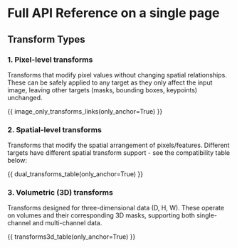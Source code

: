 # Full API Reference on a single page

## Transform Types

### 1. Pixel-level transforms
Transforms that modify pixel values without changing spatial relationships. These can be safely applied to any target as they only affect the input image, leaving other targets (masks, bounding boxes, keypoints) unchanged.

{{ image_only_transforms_links(only_anchor=True) }}

### 2. Spatial-level transforms
Transforms that modify the spatial arrangement of pixels/features. Different targets have different spatial transform support - see the compatibility table below:

{{ dual_transforms_table(only_anchor=True) }}

### 3. Volumetric (3D) transforms
Transforms designed for three-dimensional data (D, H, W). These operate on volumes and their corresponding 3D masks, supporting both single-channel and multi-channel data.

{{ transforms3d_table(only_anchor=True) }}
